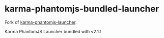 # karma-phantomjs-bundled-launcher

Fork of [karma-phantomjs-launcher](https://github.com/karma-runner/karma-phantomjs-launcher).

Karma PhantomJS Launcher bundled with v2.1.1
